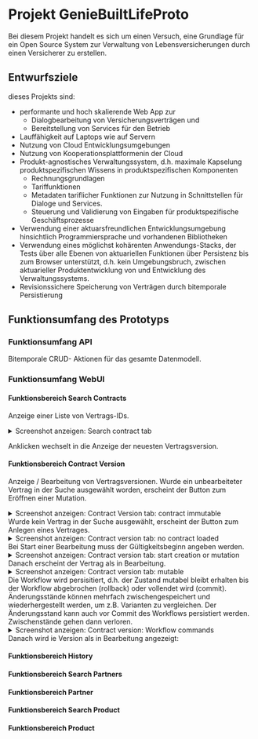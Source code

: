 # Projekt GenieBuiltLifeProto

Bei diesem Projekt handelt es sich um einen Versuch, eine Grundlage für ein Open Source System zur Verwaltung von Lebensversicherungen durch einen Versicherer zu erstellen.

## Entwurfsziele

dieses Projekts sind:

* performante und hoch skalierende  Web App zur
  * Dialogbearbeitung von Versicherungsverträgen und
  * Bereitstellung von Services für den Betrieb
* Lauffähigkeit auf Laptops wie auf Servern
* Nutzung von Cloud Entwicklungsumgebungen
* Nutzung von Kooperationsplattformenin der Cloud
* Produkt-agnostisches Verwaltungssystem, d.h. maximale Kapselung produktspezifischen Wissens in produktspezifischen Komponenten
  * Rechnungsgrundlagen
  * Tariffunktionen
  * Metadaten tariflicher Funktionen zur Nutzung in Schnittstellen für Dialoge und Services.
  * Steuerung und Validierung von Eingaben für produktspezifische Geschäftsprozesse
* Verwendung einer aktuarsfreundlichen Entwicklungsumgebung hinsichtlich Programmiersprache und vorhandenen Bibliotheken
* Verwendung eines möglichst kohärenten Anwendungs-Stacks, der Tests über alle Ebenen von aktuariellen Funktionen über Persistenz bis zum Browser unterstützt, d.h. kein Umgebungsbruch, zwischen aktuarieller Produktentwicklung von und Entwicklung des Verwaltungssystems.
* Revisionssichere Speicherung von Verträgen durch bitemporale Persistierung

## Funktionsumfang des Prototyps

### Funktionsumfang API

Bitemporale CRUD- Aktionen für das gesamte Datenmodell.

### Funktionsumfang WebUI

#### Funktionsbereich Search Contracts

Anzeige einer Liste von Vertrags-IDs.

<details >
<summary>Screenshot anzeigen: Search contract tab</summary>
<p>
<img src="docs/images/image1.png" alt="Contracts">
</p>
</details>

Anklicken wechselt in die Anzeige der neuesten Vertragsversion.

#### Funktionsbereich Contract Version

Anzeige / Bearbeitung von Vertragsversionen.
Wurde ein unbearbeiteter Vertrag in der Suche ausgewählt worden, erscheint der Button zum Eröffnen einer Mutation.
<details >
<summary>Screenshot anzeigen: Contract Version tab: contract immutable</summary>
<p>
<img src="docs/images/image4.png" alt="unbearbeitet Vertrag">
</p>
</details>
Wurde kein Vertrag in der Suche ausgewählt, erscheint der Button zum Anlegen eines Vertrages.
<details >
<summary>Screenshot anzeigen: Contract version tab: no contract loaded</summary>
<p>
<img src="docs/images/image2.png" alt="Contracts">
</p>
</details>
Bei Start einer Bearbeitung muss der Gültigkeitsbeginn angeben werden. 
<details >
<summary>Screenshot anzeigen: Contract version tab: start creation or mutation</summary>
<p>
<img src="docs/images/image3.png" alt="Contracts">
</p>
</details>
Danach erscheint der Vertrag als in Bearbeitung.
<details >
<summary>Screenshot anzeigen: Contract version tab: mutable</summary>
<p>
<img src="docs/images/image6.png" alt="Contracts">
</p>
</details>
Die Workflow wird persisitiert, d.h. der Zustand mutabel bleibt erhalten bis der Workflow abgebrochen (rollback) oder vollendet wird (commit).
Änderungsstände können mehrfach zwischengespeichert und wiederhergestellt werden, um z.B. Varianten zu vergleichen. Der Änderungsstand kann auch vor Commit des Workflows persistiert werden. Zwischenstände gehen dann verloren. 
<details >
<summary>Screenshot anzeigen: Contract version: Workflow commands</summary>
<p>
<img src="docs/images/image7.png" alt="Contracts">
</p>
</details>
Danach wird ie Version als in Bearbeitung angezeigt:

#### Funktionsbereich History

#### Funktionsbereich Search Partners

#### Funktionsbereich Partner

#### Funktionsbereich Search Product

#### Funktionsbereich Product
